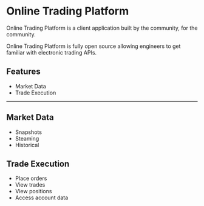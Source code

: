 # Online Trading Platform

Online Trading Platform is a client application built by the community, for the community.

Online Trading Platform is fully open source allowing engineers to get familiar with electronic trading APIs. 

## Features
* Market Data 
* Trade Execution

---

## Market Data
* Snapshots
* Steaming
* Historical

## Trade Execution
* Place orders
* View trades
* View positions
* Access account data
